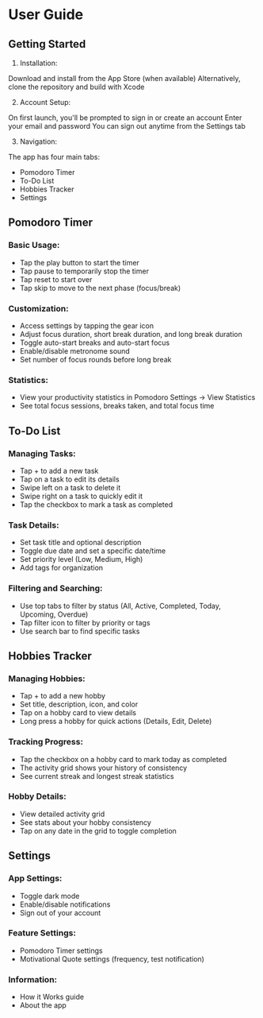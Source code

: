 # User Guide

## Getting Started

1. Installation:

Download and install from the App Store (when available)
Alternatively, clone the repository and build with Xcode

2. Account Setup:

On first launch, you'll be prompted to sign in or create an account
Enter your email and password
You can sign out anytime from the Settings tab

3. Navigation:

The app has four main tabs:

- Pomodoro Timer
- To-Do List
- Hobbies Tracker
- Settings

## Pomodoro Timer

### Basic Usage:

- Tap the play button to start the timer
- Tap pause to temporarily stop the timer
- Tap reset to start over
- Tap skip to move to the next phase (focus/break)


### Customization:

- Access settings by tapping the gear icon
- Adjust focus duration, short break duration, and long break duration
- Toggle auto-start breaks and auto-start focus
- Enable/disable metronome sound
- Set number of focus rounds before long break

### Statistics:

- View your productivity statistics in Pomodoro Settings → View Statistics
- See total focus sessions, breaks taken, and total focus time

## To-Do List

### Managing Tasks:

- Tap + to add a new task
- Tap on a task to edit its details
- Swipe left on a task to delete it
- Swipe right on a task to quickly edit it
- Tap the checkbox to mark a task as completed


### Task Details:

- Set task title and optional description
- Toggle due date and set a specific date/time
- Set priority level (Low, Medium, High)
- Add tags for organization


### Filtering and Searching:

- Use top tabs to filter by status (All, Active, Completed, Today, Upcoming, Overdue)
- Tap filter icon to filter by priority or tags
- Use search bar to find specific tasks

## Hobbies Tracker

### Managing Hobbies:

- Tap + to add a new hobby
- Set title, description, icon, and color
- Tap on a hobby card to view details
- Long press a hobby for quick actions (Details, Edit, Delete)

### Tracking Progress:

- Tap the checkbox on a hobby card to mark today as completed
- The activity grid shows your history of consistency
- See current streak and longest streak statistics

### Hobby Details:

- View detailed activity grid
- See stats about your hobby consistency
- Tap on any date in the grid to toggle completion

## Settings

### App Settings:

- Toggle dark mode
- Enable/disable notifications
- Sign out of your account

### Feature Settings:

- Pomodoro Timer settings
- Motivational Quote settings (frequency, test notification)

### Information:

- How it Works guide
- About the app
